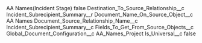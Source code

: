 <?xml version="1.0" encoding="UTF-8"?>
<CustomMetadata xmlns="http://soap.sforce.com/2006/04/metadata" xmlns:xsi="http://www.w3.org/2001/XMLSchema-instance" xmlns:xsd="http://www.w3.org/2001/XMLSchema">
    <label>AA Names(Incident Stage)</label>
    <protected>false</protected>
    <values>
        <field>Destination_To_Source_Relationship__c</field>
        <value xsi:type="xsd:string">Incident_Subrecipient_Summary__r</value>
    </values>
    <values>
        <field>Document_Name_On_Source_Object__c</field>
        <value xsi:type="xsd:string">AA Names</value>
    </values>
    <values>
        <field>Document_Source_Relationship_Name__c</field>
        <value xsi:type="xsd:string">Incident_Subrecipient_Summary__c</value>
    </values>
    <values>
        <field>Fields_To_Get_From_Source_Objects__c</field>
        <value xsi:nil="true"/>
    </values>
    <values>
        <field>Global_Document_Configuration__c</field>
        <value xsi:type="xsd:string">AA_Names_Project</value>
    </values>
    <values>
        <field>Is_Universal__c</field>
        <value xsi:type="xsd:boolean">false</value>
    </values>
</CustomMetadata>
